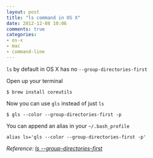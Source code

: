 ```yaml
---
layout: post
title: "ls command in OS X"
date: 2012-12-08 10:06
comments: true
categories: 
- os-x
- mac
- command-line
---
```


`ls` by default in OS X has no `--group-directories-first`

Open up your terminal

```
$ brew install coreutils
```

Now you can use `gls` instead of just `ls`

```
$ gls --color --group-directories-first -p
```

You can append an alias in your `~/.bash_profile`

```
alias ls='gls --color --group-directories-first -p'
```

_Reference: [ls --group-directories-first](https://github.com/skwp/dotfiles/issues/196)_
